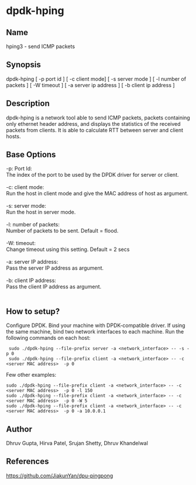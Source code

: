 # dpdk-hping

## Name
hping3 - send ICMP packets

## Synopsis
dpdk-hping [ -p port id ] [ -c client mode] [ -s server mode ] [ -l number of packets ] [ -W timeout ] [ -a server ip address ] [ -b client ip address ]

## Description
dpdk-hping is a network tool able to send ICMP packets, packets containing only ethernet header address, and displays the statistics of the received packets from clients. It is able to calculate RTT between server and client hosts. 

## Base Options

-p: Port Id: <br>
    The index of the port to be used by the DPDK driver for server or client. <br>
    <br>
-c: client mode: <br>
    Run the host in client mode and give the MAC address of host as argument.<br>
    <br>
-s: server mode:<br>
    Run the host in server mode. <br>
    <br>
-l: number of packets:<br>
    Number of packets to be sent. Default = flood.<br>
    <br>
-W: timeout:<br>
    Change timeout using this setting. Default = 2 secs<br>
    <br>
-a: server IP address:<br>
    Pass the server IP address as argument.<br>
    <br>
-b: client IP address:<br>
    Pass the client IP address as argument. <br>
    <br>
## How to setup?
Configure DPDK.
Bind your machine with DPDK-compatible driver. If using the same machine, bind two network interfaces to each machine. 
Run the following commands on each host: 
```
 sudo ./dpdk-hping --file-prefix server -a <network_interface> -- -s -p 0
 sudo ./dpdk-hping --file-prefix client -a <network_interface> -- -c <server MAC address>  -p 0
```
Few other examples: 
```
sudo ./dpdk-hping --file-prefix client -a <network_interface> -- -c <server MAC address>  -p 0 -l 150
sudo ./dpdk-hping --file-prefix client -a <network_interface> -- -c <server MAC address>  -p 0 -W 5
sudo ./dpdk-hping --file-prefix client -a <network_interface> -- -c <server MAC address>  -p 0 -a 10.0.0.1
```
## Author
Dhruv Gupta, Hirva Patel, Srujan Shetty, Dhruv Khandelwal

## References
https://github.com/JiakunYan/dpu-pingpong
